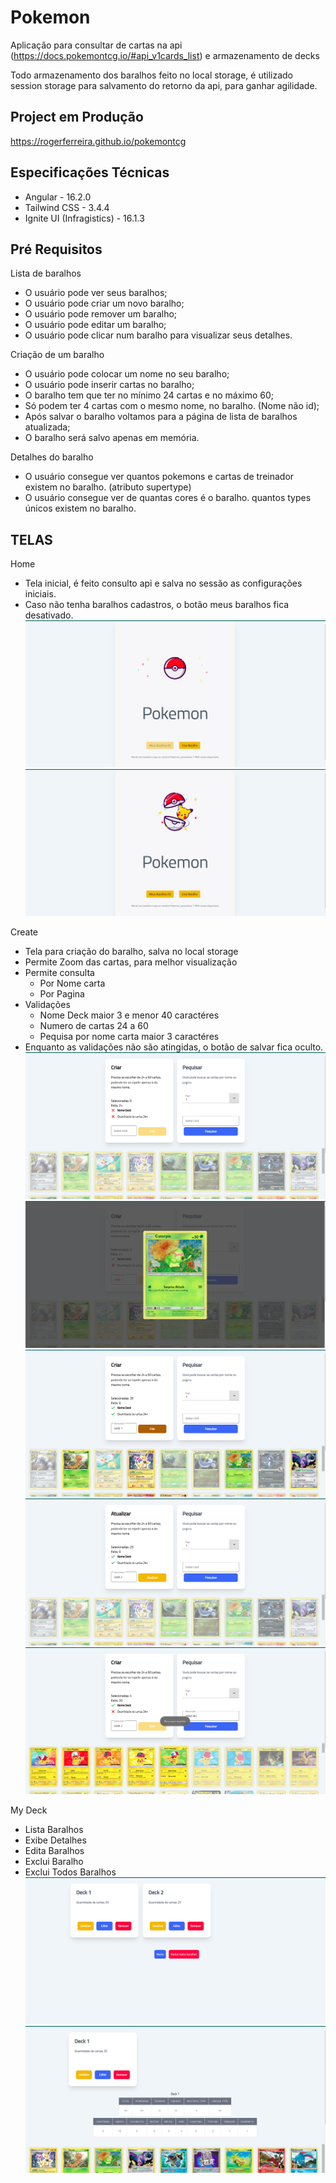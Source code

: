 # Pokemon

Aplicação para consultar de cartas na api (https://docs.pokemontcg.io/#api_v1cards_list) e armazenamento de decks

Todo armazenamento dos baralhos feito no local storage, é utilizado session storage para salvamento do retorno da api, para ganhar agilidade.

## Project em Produção
https://rogerferreira.github.io/pokemontcg


## Especificações Técnicas

- Angular - 16.2.0
- Tailwind CSS - 3.4.4
- Ignite UI (Infragistics) - 16.1.3

## Pré Requisitos
Lista de baralhos
- O usuário pode ver seus baralhos;
- O usuário pode criar um novo baralho;
- O usuário pode remover um baralho;
- O usuário pode editar um baralho;
- O usuário pode clicar num baralho para visualizar seus detalhes.

Criação de um baralho
- O usuário pode colocar um nome no seu baralho;
- O usuário pode inserir cartas no baralho;
- O baralho tem que ter no mínimo 24 cartas e no máximo 60;
- Só podem ter 4 cartas com o mesmo nome, no baralho. (Nome não id);
- Após salvar o baralho voltamos para a página de lista de baralhos atualizada;
- O baralho será salvo apenas em memória.

Detalhes do baralho
- O usuário consegue ver quantos pokemons e cartas de treinador existem no baralho. (atributo supertype)
- O usuário consegue ver de quantas cores é o baralho. quantos types únicos existem no baralho.

## TELAS

Home 
- Tela inicial, é feito consulto api e salva no sessão as configurações iniciais.
- Caso não tenha baralhos cadastros, o botão meus baralhos fica desativado.
![alt text](screenProject/Deck-Vazio.png)
![alt text](screenProject/Decks.png)

Create
- Tela para criação do baralho, salva no local storage
- Permite Zoom das cartas, para melhor visualização
- Permite consulta
  - Por Nome carta
  - Por Pagina
- Validações
  - Nome Deck maior 3 e menor 40 caractéres
  - Numero de cartas 24 a 60
  - Pequisa por nome carta maior 3 caractéres
- Enquanto as validações não são atingidas, o botão de salvar fica oculto.
![alt text](screenProject/Create.png)
![alt text](screenProject/Zoom.png)
![alt text](screenProject/Validacao.png)
![alt text](screenProject/Validacao-OK.png)
![alt text](screenProject/Pesquisa.png)

My Deck 
- Lista Baralhos
- Exibe Detalhes
- Edita Baralhos
- Exclui Baralho
- Exclui Todos Baralhos
  ![alt text](screenProject/List.png)
  ![alt text](screenProject/Detalhe.png)
